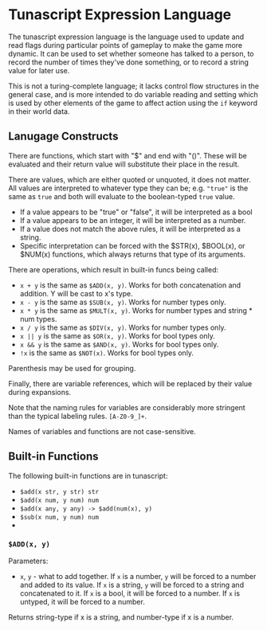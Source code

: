 Tunascript Expression Language
==============================

The tunascript expression language is the language used to update and read flags
during particular points of gameplay to make the game more dynamic. It can be
used to set whether someone has talked to a person, to record the number of
times they've done something, or to record a string value for later use.

This is not a turing-complete language; it lacks control flow structures in the
general case, and is more intended to do variable reading and setting which is
used by other elements of the game to affect action using the `if` keyword in
their world data.

Lanugage Constructs
-------------------

There are functions, which start with "$" and end with "()". These will be
evaluated and their return value will substitute their place in the result.

There are values, which are either quoted or unquoted, it does not matter. All
values are interpreted to whatever type they can be; e.g. `"true"` is the same
as `true` and both will evaluate to the boolean-typed `true` value.
* If a value appears to be "true" or "false", it will be interpreted as a bool
* If a value appears to be an integer, it will be interpreted as a number.
* If a value does not match the above rules, it will be interpreted as a string.
* Specific interpretation can be forced with the $STR(x), $BOOL(x), or $NUM(x)
functions, which always returns that type of its arguments.

There are operations, which result in built-in funcs being called:
* `x + y` is the same as `$ADD(x, y)`. Works for both concatenation and
addition. Y will be cast to x's type.
* `x - y` is the same as `$SUB(x, y)`. Works for number types only.
* `x * y` is the same as `$MULT(x, y)`. Works for number types and string * num
types.
* `x / y` is the same as `$DIV(x, y)`. Works for number types only.
* `x || y` is the same as `$OR(x, y)`. Works for bool types only.
* `x && y` is the same as `$AND(x, y)`. Works for bool types only.
* `!x` is the same as `$NOT(x)`. Works for bool types only.

Parenthesis may be used for grouping.

Finally, there are variable references, which will be replaced by their value
during expansions.

Note that the naming rules for variables are considerably more stringent than
the typical labeling rules. `[A-Z0-9_]+`.

Names of variables and functions are not case-sensitive.

Built-in Functions
------------------
The following built-in functions are in tunascript:

* `$add(x str, y str) str`
* `$add(x num, y num) num`
* `$add(x any, y any) -> $add(num(x), y)`
* `$sub(x num, y num) num`
*

### `$ADD(x, y)`
Parameters:
* `x`, `y` - what to add together. If `x` is a number, `y` will be forced to
a number and added to its value. If `x` is a string, `y` will be forced to a
string and concatenated to it. If `x` is a bool, it will be forced to a number.
If `x` is untyped, it will be forced to a number.

Returns string-type if x is a string, and number-type if x is a number.